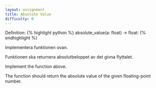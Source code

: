 ```yaml
---
layout: assignment
title: Absolute Value
difficulty: 0
---
```

Definition:
{% highlight python %}
absolute_value(a: float) -> float:
{% endhighlight %}

<div class="swedish" markdown="1">
Implementera funktionen ovan.

Funktionen ska returnera absolutbeloppet av det givna flyttalet.
</div>

<div class="english" markdown="1">
Implement the function above.

The function should return the absolute value of the given floating-point number.
</div>

<script>

const solution = `

def absolute_value(a):
    return abs(a)

`

new Assignment(
    'absolute_value',
    () => {
        return [(Math.floor(Math.random() * 200001) - 100000) / 100]
    },
    solution
)

</script>
